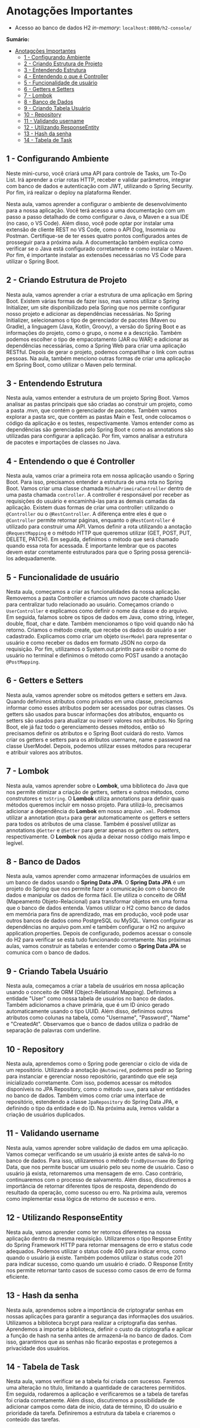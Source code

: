 # Anotagções Importantes

- Acesso ao banco de dados H2 *in-memory*: `localhost:8080/h2-console/`

**Sumário:**

- [Anotagções Importantes](#anotagções-importantes)
  - [1 - Configurando Ambiente](#1---configurando-ambiente)
  - [2 - Criando Estrutura de Projeto](#2---criando-estrutura-de-projeto)
  - [3 - Entendendo Estrutura](#3---entendendo-estrutura)
  - [4 - Entendendo o que é Controller](#4---entendendo-o-que-é-controller)
  - [5 - Funcionalidade de usuário](#5---funcionalidade-de-usuário)
  - [6 - Getters e Setters](#6---getters-e-setters)
  - [7 - Lombok](#7---lombok)
  - [8 - Banco de Dados](#8---banco-de-dados)
  - [9 - Criando Tabela Usuário](#9---criando-tabela-usuário)
  - [10 - Repository](#10---repository)
  - [11 - Validando username](#11---validando-username)
  - [12 - Utilizando ResponseEntity](#12---utilizando-responseentity)
  - [13 - Hash da senha](#13---hash-da-senha)
  - [14 - Tabela de Task](#14---tabela-de-task)

## 1 - Configurando Ambiente

Neste mini-curso, você criará uma API para controle de Tasks, um To-Do List. Irá aprender a criar rotas HTTP, receber e validar parâmetros, integrar com banco de dados e autenticação com JWT, utilizando o Spring Security. Por fim, irá realizar o deploy na plataforma Render.

Nesta aula, vamos aprender a configurar o ambiente de desenvolvimento para a nossa aplicação. Você terá acesso a uma documentação com um passo a passo detalhado de como configurar o Java, o Maven e a sua IDE (no caso, o VS Code). Além disso, você pode optar por instalar uma extensão de cliente REST no VS Code, como o API Dog, Insomnia ou Postman. Certifique-se de ter esses quatro pontos configurados antes de prosseguir para a próxima aula. A documentação também explica como verificar se o Java está configurado corretamente e como instalar o Maven. Por fim, é importante instalar as extensões necessárias no VS Code para utilizar o Spring Boot.

## 2 - Criando Estrutura de Projeto

Nesta aula, vamos aprender a criar a estrutura de uma aplicação em Spring Boot. Existem várias formas de fazer isso, mas vamos utilizar o Spring Initializer, um site disponibilizado pela Spring que nos permite configurar nosso projeto e adicionar as dependências necessárias. No Spring Initializer, selecionamos o tipo de gerenciador de pacotes (Maven ou Gradle), a linguagem (Java, Kotlin, Groovy), a versão do Spring Boot e as informações do projeto, como o grupo, o nome e a descrição. Também podemos escolher o tipo de empacotamento (JAR ou WAR) e adicionar as dependências necessárias, como a Spring Web para criar uma aplicação RESTful. Depois de gerar o projeto, podemos compartilhar o link com outras pessoas. Na aula, também menciono outras formas de criar uma aplicação em Spring Boot, como utilizar o Maven pelo terminal.

## 3 - Entendendo Estrutura

Nesta aula, vamos entender a estrutura de um projeto Spring Boot. Vamos analisar as pastas principais que são criadas ao construir um projeto, como a pasta .mvn, que contém o gerenciador de pacotes. Também vamos explorar a pasta src, que contém as pastas Main e Test, onde colocamos o código da aplicação e os testes, respectivamente. Vamos entender como as dependências são gerenciadas pelo Spring Boot e como as annotations são utilizadas para configurar a aplicação. Por fim, vamos analisar a estrutura de pacotes e importações de classes no Java.

## 4 - Entendendo o que é Controller

Nesta aula, vamos criar a primeira rota em nossa aplicação usando o Spring Boot. Para isso, precisamos entender a estrutura de uma rota no Spring Boot. Vamos criar uma classe chamada `MinhaPrimeiraController` dentro de uma pasta chamada `controller`. A controller é responsável por receber as requisições do usuário e encaminhá-las para as demais camadas da aplicação. Existem duas formas de criar uma controller: utilizando o `@Controller` ou o `@RestController`. A diferença entre eles é que o `@Controller` permite retornar páginas, enquanto o `@RestController` é utilizado para construir uma API. Vamos definir a rota utilizando a anotação `@RequestMapping` e o método HTTP que queremos utilizar (GET, POST, PUT, DELETE, PATCH). Em seguida, definimos o método que será chamado quando essa rota for acessada. É importante lembrar que os pacotes devem estar corretamente estruturados para que o Spring possa gerenciá-los adequadamente.

## 5 - Funcionalidade de usuário

Nesta aula, começamos a criar as funcionalidades da nossa aplicação. Removemos a pasta Controller e criamos um novo pacote chamado User para centralizar tudo relacionado ao usuário. Começamos criando o `UserController` e explicamos como definir o nome da classe e do arquivo. Em seguida, falamos sobre os tipos de dados em Java, como string, integer, double, float, char e date. Também mencionamos o tipo void quando não há retorno. Criamos o método create, que recebe os dados do usuário a ser cadastrado. Explicamos como criar um objeto `UserModel` para representar o usuário e como receber os dados em formato JSON no corpo da requisição. Por fim, utilizamos o System.out.println para exibir o nome do usuário no terminal e definimos o método como POST usando a anotação `@PostMapping`.

## 6 - Getters e Setters

Nesta aula, vamos aprender sobre os métodos getters e setters em Java. Quando definimos atributos como privados em uma classe, precisamos informar como esses atributos podem ser acessados por outras classes. Os getters são usados para buscar informações dos atributos, enquanto os setters são usados para atualizar ou inserir valores nos atributos. No Spring Boot, ele já faz todo o gerenciamento desses métodos, então só precisamos definir os atributos e o Spring Boot cuidará do resto. Vamos criar os getters e setters para os atributos username, name e password na classe UserModel. Depois, podemos utilizar esses métodos para recuperar e atribuir valores aos atributos.

## 7 - Lombok

Nesta aula, vamos aprender sobre o **Lombok**, uma biblioteca do Java que nos permite otimizar a criação de getters, setters e outros métodos, como construtores e `toString`. O **Lombok** utiliza annotations para definir quais métodos queremos incluir em nosso projeto. Para utilizá-lo, precisamos adicionar a dependência do **Lombok** em nosso arquivo `.xml`. Podemos utilizar a annotation `@Data` para gerar automaticamente os getters e setters para todos os atributos de uma classe. Também é possível utilizar as annotations `@Getter` e `@Setter` para gerar apenas os *getters* ou *setters*, respectivamente. O **Lombok** nos ajuda a deixar nosso código mais limpo e legível.

## 8 - Banco de Dados

Nesta aula, vamos aprender como armazenar informações de usuários em um banco de dados usando o **Spring Data JPA**. O **Spring Data JPA** é um projeto do Spring que nos permite fazer a comunicação com o banco de dados e manipular os dados de forma fácil. Ele utiliza o conceito de ORM (Mapeamento Objeto-Relacional) para transformar objetos em uma forma que o banco de dados entenda. Vamos utilizar o H2 como banco de dados em memória para fins de aprendizado, mas em produção, você pode usar outros bancos de dados como PostgreSQL ou MySQL. Vamos configurar as dependências no arquivo pom.xml e também configurar o H2 no arquivo application.properties. Depois de configurado, podemos acessar o console do H2 para verificar se está tudo funcionando corretamente. Nas próximas aulas, vamos construir as tabelas e entender como o **Spring Data JPA** se comunica com o banco de dados.

## 9 - Criando Tabela Usuário

Nesta aula, começamos a criar a tabela de usuários em nossa aplicação usando o conceito de ORM (Object-Relational Mapping). Definimos a entidade "User" como nossa tabela de usuários no banco de dados. Também adicionamos a chave primária, que é um ID único gerado automaticamente usando o tipo UUID. Além disso, definimos outros atributos como colunas na tabela, como "Username", "Password", "Name" e "CreatedAt". Observamos que o banco de dados utiliza o padrão de separação de palavras com underline.

## 10 - Repository

Nesta aula, aprendemos como o Spring pode gerenciar o ciclo de vida de um repositório. Utilizando a anotação `@Autowired`, podemos pedir ao Spring para instanciar e gerenciar nosso repositório, garantindo que ele seja inicializado corretamente. Com isso, podemos acessar os métodos disponíveis no JPA Repository, como o método `save`, para salvar entidades no banco de dados. Também vimos como criar uma interface de repositório, estendendo a classe `JpaRepository` do Spring Data JPA, e definindo o tipo da entidade e do ID. Na próxima aula, iremos validar a criação de usuários duplicados.

## 11 - Validando username

Nesta aula, vamos aprender sobre validação de dados em uma aplicação. Vamos começar verificando se um usuário já existe antes de salvá-lo no banco de dados. Para isso, utilizaremos o método `findByUsername` do Spring Data, que nos permite buscar um usuário pelo seu nome de usuário. Caso o usuário já exista, retornaremos uma mensagem de erro. Caso contrário, continuaremos com o processo de salvamento. Além disso, discutiremos a importância de retornar diferentes tipos de resposta, dependendo do resultado da operação, como sucesso ou erro. Na próxima aula, veremos como implementar essa lógica de retorno de sucesso e erro.

## 12 - Utilizando ResponseEntity

Nesta aula, vamos aprender como ter retornos diferentes na nossa aplicação dentro da mesma requisição. Utilizaremos o tipo Response Entity do Spring Framework HTTP para retornar mensagens de erro e status code adequados. Podemos utilizar o status code 400 para indicar erros, como quando o usuário já existe. Também podemos utilizar o status code 201 para indicar sucesso, como quando um usuário é criado. O Response Entity nos permite retornar tanto casos de sucesso como casos de erro de forma eficiente.

## 13 - Hash da senha

Nesta aula, aprendemos sobre a importância de criptografar senhas em nossas aplicações para garantir a segurança das informações dos usuários. Utilizamos a biblioteca bcrypt para realizar a criptografia das senhas. Aprendemos a importar a biblioteca, definir o custo da criptografia e aplicar a função de hash na senha antes de armazená-la no banco de dados. Com isso, garantimos que as senhas não ficarão expostas e protegemos a privacidade dos usuários.

## 14 - Tabela de Task

Nesta aula, vamos verificar se a tabela foi criada com sucesso. Faremos uma alteração no título, limitando a quantidade de caracteres permitidos. Em seguida, rodaremos a aplicação e verificaremos se a tabela de tarefas foi criada corretamente. Além disso, discutiremos a possibilidade de adicionar campos como data de início, data de término, ID do usuário e prioridade da tarefa. Definiremos a estrutura da tabela e criaremos o conteúdo das tarefas.
